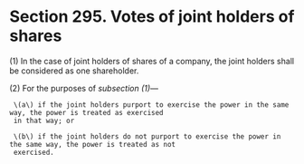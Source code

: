 # Section 295. Votes of joint holders of shares

\(1\) In the case of joint holders of shares of a company, the joint holders shall be considered as one shareholder.

\(2\) For the purposes of _subsection \(1\)_—

     \(a\) if the joint holders purport to exercise the power in the same way, the power is treated as exercised  
     in that way; or

     \(b\) if the joint holders do not purport to exercise the power in the same way, the power is treated as not  
     exercised.

